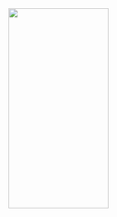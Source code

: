 

<img src="https://user-images.githubusercontent.com/2502778/196799695-775f6808-4cd4-4ed2-90d2-350bdb2db097.gif" width="200" height="400">
